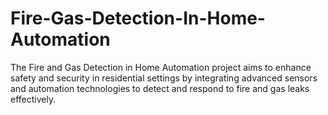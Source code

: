 # Fire-Gas-Detection-In-Home-Automation
The Fire and Gas Detection in Home Automation project aims to enhance safety and security in residential settings by integrating advanced sensors and automation technologies to detect and respond to fire and gas leaks effectively.
